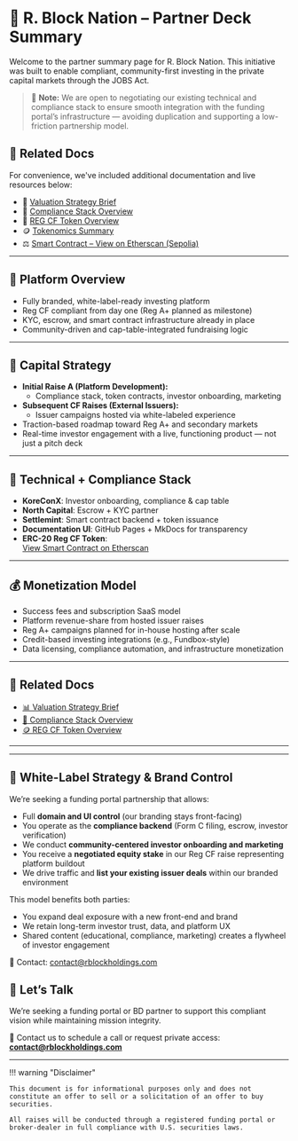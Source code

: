 # 🚀 R. Block Nation – Partner Deck Summary

Welcome to the partner summary page for R. Block Nation. This initiative was built to enable compliant, community-first investing in the private capital markets through the JOBS Act.

> 🔄 **Note:** We are open to negotiating our existing technical and compliance stack to ensure smooth integration with the funding portal’s infrastructure — avoiding duplication and supporting a low-friction partnership model.

## 🔗 Related Docs

For convenience, we've included additional documentation and live resources below:

- 📄 [Valuation Strategy Brief](valuation-strategy-brief.md)
- 🧱 [Compliance Stack Overview](../ForInvestors/compliance-stack.md)
- 🧮 [REG CF Token Overview](../ForInvestors/RegCFToken.md)
- 🪙 [Tokenomics Summary](../ForInvestors/TokenomicsSummary.md)
- ⚖️ [Smart Contract – View on Etherscan (Sepolia)](https://sepolia.etherscan.io/address/0x769780C2BA4492Ac4B0C3C38fbD0B2CB4bb9Ba5f#code)

---

## 🧩 Platform Overview

- Fully branded, white-label-ready investing platform
- Reg CF compliant from day one (Reg A+ planned as milestone)
- KYC, escrow, and smart contract infrastructure already in place
- Community-driven and cap-table-integrated fundraising logic

---

## 🎯 Capital Strategy

- **Initial Raise A (Platform Development):**
  - Compliance stack, token contracts, investor onboarding, marketing
- **Subsequent CF Raises (External Issuers):**
  - Issuer campaigns hosted via white-labeled experience
- Traction-based roadmap toward Reg A+ and secondary markets
- Real-time investor engagement with a live, functioning product — not just a pitch deck

---

## 🧠 Technical + Compliance Stack

- **KoreConX**: Investor onboarding, compliance & cap table
- **North Capital**: Escrow + KYC partner
- **Settlemint**: Smart contract backend + token issuance
- **Documentation UI**: GitHub Pages + MkDocs for transparency
- **ERC-20 Reg CF Token**:  
  [View Smart Contract on Etherscan](https://sepolia.etherscan.io/address/0x769780C2BA4492Ac4B0C3C38fbD0B2CB4bb9Ba5f#code)

---

## 💰 Monetization Model

- Success fees and subscription SaaS model
- Platform revenue-share from hosted issuer raises
- Reg A+ campaigns planned for in-house hosting after scale
- Credit-based investing integrations (e.g., Fundbox-style)
- Data licensing, compliance automation, and infrastructure monetization

---

## 📎 Related Docs

- [📊 Valuation Strategy Brief](valuation-strategy-brief.md)
- [🧱 Compliance Stack Overview](../ForInvestors/compliance-stack.md)
- [🪙 REG CF Token Overview](../ForInvestors/RegCFToken.md)

---

---

## 🧳 White-Label Strategy & Brand Control

We’re seeking a funding portal partnership that allows:

- Full **domain and UI control** (our branding stays front-facing)
- You operate as the **compliance backend** (Form C filing, escrow, investor verification)
- We conduct **community-centered investor onboarding and marketing**
- You receive a **negotiated equity stake** in our Reg CF raise representing platform buildout
- We drive traffic and **list your existing issuer deals** within our branded environment

This model benefits both parties:
- You expand deal exposure with a new front-end and brand
- We retain long-term investor trust, data, and platform UX
- Shared content (educational, compliance, marketing) creates a flywheel of investor engagement

📧 Contact: [contact@rblockholdings.com](mailto:contact@rblockholdings.com)

## 🤝 Let’s Talk

We’re seeking a funding portal or BD partner to support this compliant vision while maintaining mission integrity.

📧 Contact us to schedule a call or request private access:  
**[contact@rblockholdings.com](mailto:contact@rblockholdings.com)**

---

!!! warning "Disclaimer"

    This document is for informational purposes only and does not constitute an offer to sell or a solicitation of an offer to buy securities.

    All raises will be conducted through a registered funding portal or broker-dealer in full compliance with U.S. securities laws.

